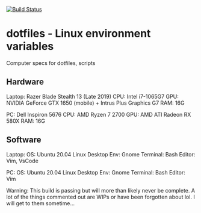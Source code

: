 [![Build Status](https://travis-ci.com/travis-ci/travis-web.svg?branch=master)](https://travis-ci.com/travis-ci/travis-web)

# dotfiles - Linux environment variables 

Computer specs for dotfiles, scripts

## Hardware 

Laptop:
Razer Blade Stealth 13 (Late 2019)
CPU: Intel i7-1065G7
GPU: NVIDIA GeForce GTX 1650 (mobile) + Intrus Plus Graphics G7
RAM: 16G

PC:
Dell Inspiron 5676 
CPU: AMD Ryzen 7 2700 
GPU: AMD ATI Radeon RX 580X
RAM: 16G

## Software

Laptop:
OS: Ubuntu 20.04 Linux 
Desktop Env: Gnome
Terminal: Bash
Editor: Vim, VsCode

PC: 
OS: Ubuntu 20.04 Linux 
Desktop Env: Gnome
Terminal: Bash 
Editor: Vim


Warning: This build is passing but will more than likely never be complete. A lot of the things commented out are WIPs or have been forgotten about lol. I will get to them sometime...
